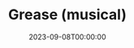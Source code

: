 ---
draft: true
cancelled: COVID-19
layout: productions
title: Grease (musical)
date: 2023-09-08T00:00:00
opening_date: 2020-04-30
closing_date: 2020-06-07
category: musical
Theatre: Alhambra Theatre & Dining
Website: https://www.alhambrajax.com/show/grease/
show_details:
showtimes:
- 2020-04-30 11:00:00
- 2020-04-30 18:00:00
- 2020-05-01 18:00:00
- 2020-05-02 11:00:00
- 2020-05-02 18:00:00
- 2020-05-03 12:00:00
- 2020-05-03 18:00:00
- 2020-05-05 18:00:00
- 2020-05-06 18:00:00
- 2020-05-07 18:00:00
- 2020-05-08 18:00:00
- 2020-05-09 11:00:00
- 2020-05-09 18:00:00
- 2020-05-10 12:00:00
- 2020-05-10 18:00:00
- 2020-05-12 18:00:00
- 2020-05-13 18:00:00
- 2020-05-14 18:00:00
- 2020-05-15 18:00:00
- 2020-05-16 11:00:00
- 2020-05-16 18:00:00
- 2020-05-17 12:00:00
- 2020-05-17 18:00:00
- 2020-05-19 18:00:00
- 2020-05-20 18:00:00
- 2020-05-21 18:00:00
- 2020-05-22 18:00:00
- 2020-05-23 11:00:00
- 2020-05-23 18:00:00
- 2020-05-24 12:00:00
- 2020-05-24 18:00:00
- 2020-05-26 18:00:00
- 2020-05-27 18:00:00
- 2020-05-28 18:00:00
- 2020-05-29 18:00:00
- 2020-05-30 11:00:00
- 2020-05-30 18:00:00
- 2020-05-31 12:00:00
- 2020-05-31 18:00:00
- 2020-06-02 18:00:00
- 2020-06-03 18:00:00
- 2020-06-04 18:00:00
- 2020-06-05 18:00:00
- 2020-06-06 11:00:00
- 2020-06-06 18:00:00
- 2020-06-07 12:00:00
- 2020-06-07 18:00:00
---